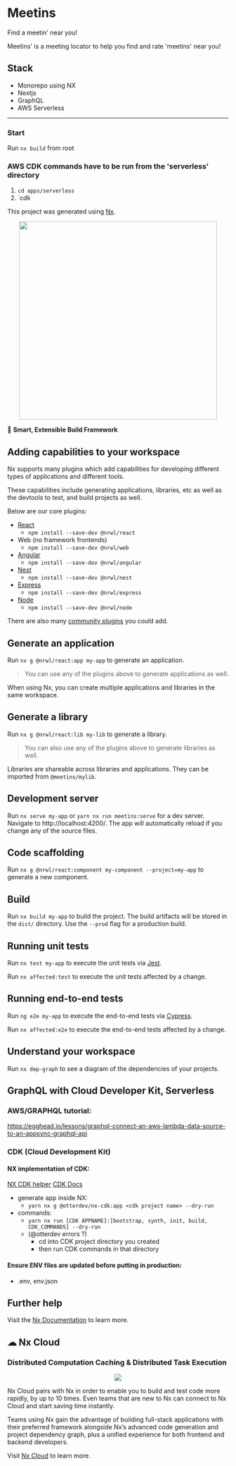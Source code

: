 

# Meetins
Find a meetin' near you!

Meetins' is a meeting locator to help you find and rate 'meetins' near you! 

## Stack
- Monorepo using NX
- Nextjs 
- GraphQL 
- AWS Serverless 

---

### Start
Run `nx build` from root

### AWS CDK commands have to be run from the 'serverless' directory
1. `cd apps/serverless`
2. `cdk <command>

This project was generated using [Nx](https://nx.dev).

<p style="text-align: center;"><img src="https://raw.githubusercontent.com/nrwl/nx/master/images/nx-logo.png" width="450"></p>

🔎 **Smart, Extensible Build Framework**

## Adding capabilities to your workspace

Nx supports many plugins which add capabilities for developing different types of applications and different tools.

These capabilities include generating applications, libraries, etc as well as the devtools to test, and build projects as well.

Below are our core plugins:

- [React](https://reactjs.org)
  - `npm install --save-dev @nrwl/react`
- Web (no framework frontends)
  - `npm install --save-dev @nrwl/web`
- [Angular](https://angular.io)
  - `npm install --save-dev @nrwl/angular`
- [Nest](https://nestjs.com)
  - `npm install --save-dev @nrwl/nest`
- [Express](https://expressjs.com)
  - `npm install --save-dev @nrwl/express`
- [Node](https://nodejs.org)
  - `npm install --save-dev @nrwl/node`

There are also many [community plugins](https://nx.dev/community) you could add.

## Generate an application

Run `nx g @nrwl/react:app my-app` to generate an application.

> You can use any of the plugins above to generate applications as well.

When using Nx, you can create multiple applications and libraries in the same workspace.

## Generate a library

Run `nx g @nrwl/react:lib my-lib` to generate a library.

> You can also use any of the plugins above to generate libraries as well.

Libraries are shareable across libraries and applications. They can be imported from `@meetins/mylib`.

## Development server

Run `nx serve my-app` or `yarn nx run meetins:serve` for a dev server. Navigate to http://localhost:4200/. The app will automatically reload if you change any of the source files.

## Code scaffolding

Run `nx g @nrwl/react:component my-component --project=my-app` to generate a new component.

## Build

Run `nx build my-app` to build the project. The build artifacts will be stored in the `dist/` directory. Use the `--prod` flag for a production build.

## Running unit tests

Run `nx test my-app` to execute the unit tests via [Jest](https://jestjs.io).

Run `nx affected:test` to execute the unit tests affected by a change.

## Running end-to-end tests

Run `ng e2e my-app` to execute the end-to-end tests via [Cypress](https://www.cypress.io).

Run `nx affected:e2e` to execute the end-to-end tests affected by a change.

## Understand your workspace

Run `nx dep-graph` to see a diagram of the dependencies of your projects.

## GraphQL with Cloud Developer Kit, Serverless

### AWS/GRAPHQL tutorial:
https://egghead.io/lessons/graphql-connect-an-aws-lambda-data-source-to-an-appsync-graphql-api

### CDK (Cloud Development Kit)
#### NX implementation of CDK: 
[NX CDK helper](https://www.npmjs.com/package/@otterdev/nx-cdk) 
[CDK Docs](https://docs.aws.amazon.com/cdk/v2/guide/cli.html)

- generate app inside NX:  
  - `yarn nx g @otterdev/nx-cdk:app <cdk project name> --dry-run`
- commands: 
  - `yarn nx run [CDK APPNAME]:[bootstrap, synth, init, build, CDK_COMMANDS] --dry-run` 
  - (@otterdev errors ?)
    - cd into CDK project directory you created  
    -  then run CDK commands in that directory 


#### Ensure ENV files are updated before putting in production: 
- .env, env.json



## Further help

Visit the [Nx Documentation](https://nx.dev) to learn more.



## ☁ Nx Cloud

### Distributed Computation Caching & Distributed Task Execution

<p style="text-align: center;"><img src="https://raw.githubusercontent.com/nrwl/nx/master/images/nx-cloud-card.png"></p>

Nx Cloud pairs with Nx in order to enable you to build and test code more rapidly, by up to 10 times. Even teams that are new to Nx can connect to Nx Cloud and start saving time instantly.

Teams using Nx gain the advantage of building full-stack applications with their preferred framework alongside Nx’s advanced code generation and project dependency graph, plus a unified experience for both frontend and backend developers.

Visit [Nx Cloud](https://nx.app/) to learn more.
